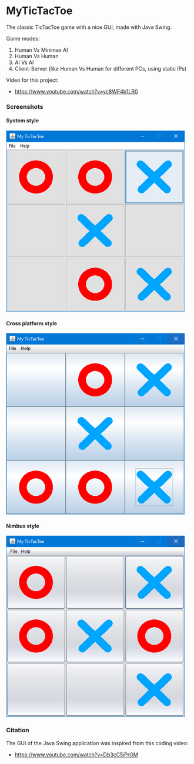 # MyTicTacToe
The classic TicTacToe game with a nice GUI, made with Java Swing.

Game modes:
1) Human Vs Minimax AI
2) Human Vs Human
3) AI Vs AI
4) Client-Server (like Human Vs Human for different PCs, using static IPs)

Video for this project:
- https://www.youtube.com/watch?v=yc8WF4b1LR0


### Screenshots

#### System style
![screenshot](/screenshots/1_system_style.png)

#### Cross platform style
![screenshot](/screenshots/2_cross_platform_style.png)

#### Nimbus style
![screenshot](/screenshots/3_nimbus_style.png)


### Citation
The GUI of the Java Swing application was inspired from this coding video:
- https://www.youtube.com/watch?v=Db3cC5iPrOM
